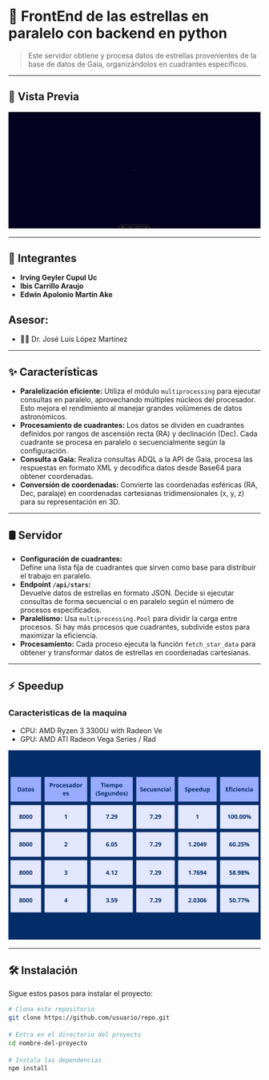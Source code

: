 # 🚀 **FrontEnd de las estrellas en paralelo con backend en python**
> Este servidor obtiene y procesa datos de estrellas provenientes de la base de datos de Gaia, organizándolos en cuadrantes específicos.

---

## 📸 **Vista Previa**  
![Las estrellas de nuestro espacio](/presentation.gif)

---

## 👥 **Integrantes**  
- **Irving Geyler Cupul Uc**   
- **Ibis Carrillo Araujo**   
- **Edwin Apolonio Martin Ake**  

## Asesor:
- 👩‍💻 Dr. José Luis López Martínez

---

## ✨ **Características**  
- **Paralelización eficiente:** Utiliza el módulo `multiprocessing` para ejecutar consultas en paralelo, aprovechando múltiples núcleos del procesador. Esto mejora el rendimiento al manejar grandes volúmenes de datos astronómicos. 
- **Procesamiento de cuadrantes:** Los datos se dividen en cuadrantes definidos por rangos de ascensión recta (RA) y declinación (Dec). Cada cuadrante se procesa en paralelo o secuencialmente según la configuración.  
- **Consulta a Gaia:** Realiza consultas ADQL a la API de Gaia, procesa las respuestas en formato XML y decodifica datos desde Base64 para obtener coordenadas.
- **Conversión de coordenadas:** Convierte las coordenadas esféricas (RA, Dec, paralaje) en coordenadas cartesianas tridimensionales (x, y, z) para su representación en 3D.

---

## 🛢️ **Servidor**  
- **Configuración de cuadrantes:**  
  Define una lista fija de cuadrantes que sirven como base para distribuir el trabajo en paralelo.
- **Endpoint `/api/stars`:**  
  Devuelve datos de estrellas en formato JSON. Decide si ejecutar consultas de forma secuencial o en paralelo según el número de procesos especificados.  
- **Paralelismo:** Usa `multiprocessing.Pool` para dividir la carga entre procesos. Si hay más procesos que cuadrantes, subdivide estos para maximizar la eficiencia.  
- **Procesamiento:** Cada proceso ejecuta la función `fetch_star_data` para obtener y transformar datos de estrellas en coordenadas cartesianas.

---

## ⚡️ **Speedup** 
### Caracteristicas de la maquina
- CPU: AMD Ryzen 3 3300U with Radeon Ve
- GPU: AMD ATI Radeon Vega Series / Rad

![Tabla](/speedup.png)

---

## 🛠️ **Instalación**  
Sigue estos pasos para instalar el proyecto:  

```bash
# Clona este repositorio
git clone https://github.com/usuario/repo.git  

# Entra en el directorio del proyecto
cd nombre-del-proyecto  

# Instala las dependencias
npm install  
